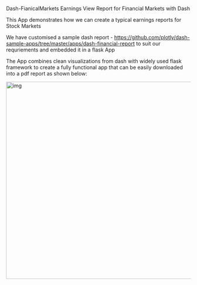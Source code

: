 

Dash-FianicalMarkets
Earnings View Report for Financial Markets with Dash

This App demonstrates how we can create a typical earnings reports for Stock Markets

We have customised a sample dash report - https://github.com/plotly/dash-sample-apps/tree/master/apps/dash-financial-report to suit our requriements and embedded it in a flask App

The App combines clean visualizations from dash with widely used flask framework to create a fully functional app that can be easily downloaded into a pdf report as shown below:

<img width="539" alt="img" src="https://user-images.githubusercontent.com/33633867/120068881-8bf01700-c0a0-11eb-87d9-ad944e058c68.PNG">
